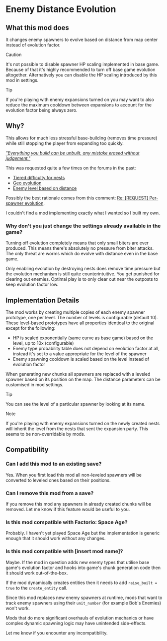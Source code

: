 # Enemy Distance Evolution

## What this mod does

It changes enemy spawners to evolve based on distance from map center instead of evolution factor.

> [!CAUTION]
> It's not possible to disable spawner HP scaling implemented in base game. Because of that it's
> highly recommended to turn off base game evolution altogether. Alternatively you can disable the
> HP scaling introduced by this mod in settings.

> [!TIP]
> If you're playing with enemy expansions turned on you may want to also reduce the maximum cooldown
> between expansions to account for the evolution factor being always zero.

## Why?

This allows for much less stressful base-building (removes time pressure) while still stopping the
player from expanding too quickly.

[_"Everything you build can be unbuilt, any mistake erased without judgement."_][1]

This was requested quite a few times on the forums in the past:

- [Tiered difficulty for nests][2]
- [Geo evolution][3]
- [Enemy level based on distance][4]

Possibly the best rationale comes from this comment: [Re: [REQUEST] Per-spawner evolution][5].

I couldn't find a mod implementing exactly what I wanted so I built my own.

### Why don't you just change the settings already available in the game?

Turning off evolution completely means that only small biters are ever produced. This means there's
absolutely no pressure from biter attacks. The only threat are worms which do evolve with distance
even in the base game.

Only enabling evolution by destroying nests does remove time pressure but the evolution mechanism is
still quite counterintuitive. You get punished for clearing out enemies. Optimal play is to only
clear out near the outposts to keep evolution factor low.

[1]: https://www.factorio.com/blog/post/fff-383#:~:text=everything%20you%20build%20can%20be%20unbuilt%2C%20any%20mistake%20erased%20without%20judgement
[2]: https://forums.factorio.com/viewtopic.php?p=459825#p459825
[3]: https://forums.factorio.com/viewtopic.php?p=542142#p542142
[4]: https://forums.factorio.com/viewtopic.php?p=620182#p620182
[5]: https://forums.factorio.com/viewtopic.php?p=599512#p599512

## Implementation Details

The mod works by creating multiple copies of each enemy spawner prototype, one per level. The number
of levels is configurable (default 10). These level-based prototypes have all properties identical
to the original except for the following:

- HP is scaled exponentially (same curve as base game) based on the level, up to 10x (configurable)
- Enemy type probability table does not depend on evolution factor at all, instead it's set to a
  value appropriate for the level of the spawner
- Enemy spawning cooldown is scaled based on the level instead of evolution factor

When generating new chunks all spawners are replaced with a leveled spawner based on its position on
the map. The distance parameters can be customised in mod settings.

> [!TIP]
> You can see the level of a particular spawner by looking at its name.

> [!NOTE]
> If you're playing with enemy expansions turned on the newly created nests will inherit the level
> from the nests that sent the expansion party. This seems to be non-overridable by mods.

## Compatibility

### Can I add this mod to an existing save?

Yes. When you first load this mod all non-leveled spawners will be converted to leveled ones based
on their positions.

### Can I remove this mod from a save?

If you remove this mod any spawners in already created chunks will be removed. Let me know if this
feature would be useful to you.

### Is this mod compatible with Factorio: Space Age?

Probably. I haven't yet played Space Age but the implementation is generic enough that it should
work without any changes.

### Is this mod compatible with [insert mod name]?

Maybe. If the mod in question adds new enemy types that utilise base game's evolution factor and
hooks into game's chunk generation code then it should work out-of-the-box.

If the mod dynamically creates entities then it needs to add `raise_built = true` to the
`create_entity` call.

Since this mod replaces new enemy spawners at runtime, mods that want to track enemy spawners
using their `unit_number` (for example Bob's Enemies) won't work.

Mods that do more significant overhauls of evolution mechanics or have complex dynamic spawning
logic may have unintended side-effects.

Let me know if you encounter any incompatibility.

